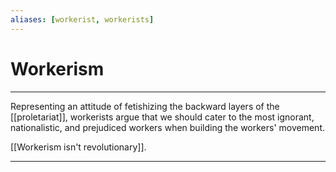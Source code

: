 ```yaml
---
aliases: [workerist, workerists]
---
```

# Workerism
---
Representing an attitude of fetishizing the backward layers of the [[proletariat]], workerists argue that we should cater to the most ignorant, nationalistic, and prejudiced workers when building the workers' movement. 

[[Workerism isn't revolutionary]]. 

---
